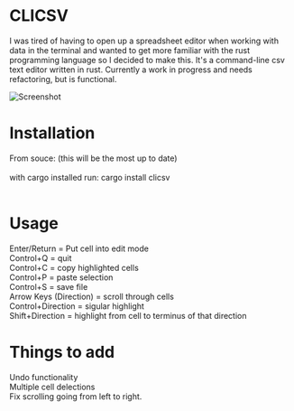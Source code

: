 # CLICSV

I was tired of having to open up a spreadsheet editor when working with data in the terminal and wanted to get more familiar with the rust programming language so I decided to make this. It's a command-line csv text editor written in rust. Currently a work in progress and needs refactoring, but is functional. 

![Screenshot](https://user-images.githubusercontent.com/68864205/128723885-d5906592-96b1-462c-89b2-635ed71cb03c.png)

# Installation
From souce: (this will be the most up to date)<br /> <br />
with cargo installed run: cargo install clicsv<br />
<br />

# Usage
Enter/Return = Put cell into edit mode <br />
Control+Q = quit <br />
Control+C = copy highlighted cells <br />
Control+P = paste selection <br />
Control+S = save file <br />
Arrow Keys (Direction) = scroll through cells <br />
Control+Direction = sigular highlight <br />
Shift+Direction = highlight from cell to terminus of that direction <br />

# Things to add
Undo functionality <br />
Multiple cell delections <br />
Fix scrolling going from left to right.